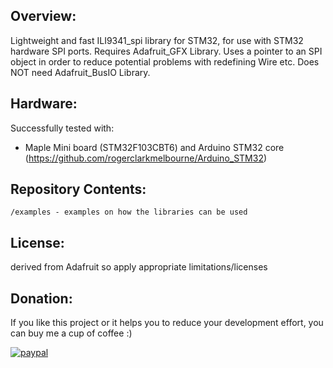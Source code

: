 
## Overview:
Lightweight and fast ILI9341_spi library for STM32, for use with STM32 hardware SPI ports. Requires Adafruit_GFX Library.
Uses a pointer to an SPI object in order to reduce potential problems with redefining Wire etc.
Does NOT need Adafruit_BusIO Library.

## Hardware:
Successfully tested with:
   - Maple Mini board (STM32F103CBT6) and Arduino STM32 core (https://github.com/rogerclarkmelbourne/Arduino_STM32)  	
	
## Repository Contents:
    /examples - examples on how the libraries can be used 

   
## License:
derived from Adafruit so apply appropriate limitations/licenses


## Donation:
If you like this project or it helps you to reduce your development effort, you can buy me a cup of coffee :) 

[![paypal](https://www.paypalobjects.com/en_US/i/btn/btn_donateCC_LG.gif)](https://www.paypal.com/donate/?business=ifhone777-hub%40yahoo.com&currency_code=USD)
